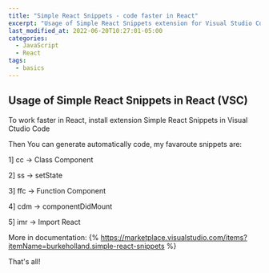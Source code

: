 ```yaml
---
title: "Simple React Snippets - code faster in React"
excerpt: "Usage of Simple React Snippets extension for Visual Studio Code"
last_modified_at: 2022-06-20T10:27:01-05:00
categories:
  - JavaScript
  - React
tags: 
  - basics
---
```


<!-- short introduction -->
## Usage of Simple React Snippets in React (VSC)

To work faster in React, install extension Simple React Snippets  in Visual Ctudio Code

Then You can generate automatically code, my favaroute snippets are:

1] cc	-> Class Component

2] ss	-> setState

3] ffc -> Function Component

4] cdm -> componentDidMount

5] imr -> Import React

More in documentation:
{% https://marketplace.visualstudio.com/items?itemName=burkeholland.simple-react-snippets %}



That's all!



